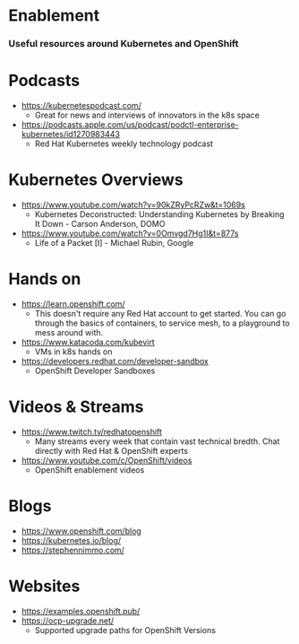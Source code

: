 # Enablement
### Useful resources around Kubernetes and OpenShift

# Podcasts
- https://kubernetespodcast.com/
  - Great for news and interviews of innovators in the k8s space
- https://podcasts.apple.com/us/podcast/podctl-enterprise-kubernetes/id1270983443
  - Red Hat Kubernetes weekly technology podcast 
  
# Kubernetes Overviews
- https://www.youtube.com/watch?v=90kZRyPcRZw&t=1069s
  - Kubernetes Deconstructed: Understanding Kubernetes by Breaking It Down - Carson Anderson, DOMO
- https://www.youtube.com/watch?v=0Omvgd7Hg1I&t=877s
  - Life of a Packet [I] - Michael Rubin, Google

# Hands on
- https://learn.openshift.com/
  - This doesn't require any Red Hat account to get started. You can go through the basics of containers, to service mesh, to a playground to mess around with.
- https://www.katacoda.com/kubevirt
  - VMs in k8s hands on
- https://developers.redhat.com/developer-sandbox
  - OpenShift Developer Sandboxes

# Videos & Streams
- https://www.twitch.tv/redhatopenshift
  - Many streams every week that contain vast technical bredth. Chat directly with Red Hat & OpenShift experts
- https://www.youtube.com/c/OpenShift/videos
  - OpenShift enablement videos

# Blogs
- https://www.openshift.com/blog
- https://kubernetes.io/blog/
- https://stephennimmo.com/

# Websites
- https://examples.openshift.pub/
- https://ocp-upgrade.net/
  - Supported upgrade paths for OpenShift Versions


